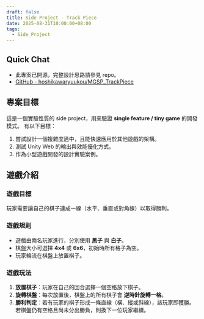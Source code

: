 ```yaml
---
draft: false
title: Side Project - Track Piece
date: 2025-08-31T10:00:00+08:00
tags:
  - Side_Project
---
```


## Quick Chat

- 此專案已開源，完整設計思路請參見 repo。  
- [GitHub - hoshikawaryuukou/MGSP\_TrackPiece](https://github.com/hoshikawaryuukou/MGSP_TrackPiece)

## 專案目標

這是一個實驗性質的 side project，用來驗證 **single feature / tiny game** 的開發模式。 有以下目標：  

1. 嘗試設計一個複雜度適中，且能快速應用於其他遊戲的架構。  
2. 測試 Unity Web 的輸出與效能優化方式。  
3. 作為小型遊戲開發的設計實驗案例。  

## 遊戲介紹

### 遊戲目標

玩家需要讓自己的棋子連成一線（水平、垂直或對角線）以取得勝利。

### 遊戲規則

- 遊戲由兩名玩家進行，分別使用 **黑子** 與 **白子**。  
- 棋盤大小可選擇 **4x4** 或 **6x6**，初始時所有格子為空。  
- 玩家輪流在棋盤上放置棋子。  

### 遊戲玩法

1. **放置棋子**：玩家在自己的回合選擇一個空格放下棋子。  
2. **旋轉棋盤**：每次放置後，棋盤上的所有棋子會 **逆時針旋轉一格**。  
3. **勝利判定**：若有玩家的棋子形成一條直線（橫、縱或斜線），該玩家即獲勝。若棋盤仍有空格且尚未分出勝負，則換下一位玩家繼續。  
